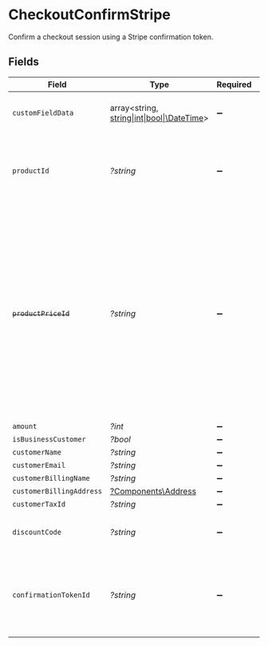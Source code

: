 # CheckoutConfirmStripe

Confirm a checkout session using a Stripe confirmation token.


## Fields

| Field                                                                                                                                                                                                                            | Type                                                                                                                                                                                                                             | Required                                                                                                                                                                                                                         | Description                                                                                                                                                                                                                      |
| -------------------------------------------------------------------------------------------------------------------------------------------------------------------------------------------------------------------------------- | -------------------------------------------------------------------------------------------------------------------------------------------------------------------------------------------------------------------------------- | -------------------------------------------------------------------------------------------------------------------------------------------------------------------------------------------------------------------------------- | -------------------------------------------------------------------------------------------------------------------------------------------------------------------------------------------------------------------------------- |
| `customFieldData`                                                                                                                                                                                                                | array<string, [string\|int\|bool\|\DateTime](../../Models/Components/CheckoutConfirmStripeCustomFieldData.md)>                                                                                                                   | :heavy_minus_sign:                                                                                                                                                                                                               | Key-value object storing custom field values.                                                                                                                                                                                    |
| `productId`                                                                                                                                                                                                                      | *?string*                                                                                                                                                                                                                        | :heavy_minus_sign:                                                                                                                                                                                                               | ID of the product to checkout. Must be present in the checkout's product list.                                                                                                                                                   |
| ~~`productPriceId`~~                                                                                                                                                                                                             | *?string*                                                                                                                                                                                                                        | :heavy_minus_sign:                                                                                                                                                                                                               | : warning: ** DEPRECATED **: This will be removed in a future release, please migrate away from it as soon as possible.<br/><br/>ID of the product price to checkout. Must correspond to a price present in the checkout's product list. |
| `amount`                                                                                                                                                                                                                         | *?int*                                                                                                                                                                                                                           | :heavy_minus_sign:                                                                                                                                                                                                               | N/A                                                                                                                                                                                                                              |
| `isBusinessCustomer`                                                                                                                                                                                                             | *?bool*                                                                                                                                                                                                                          | :heavy_minus_sign:                                                                                                                                                                                                               | N/A                                                                                                                                                                                                                              |
| `customerName`                                                                                                                                                                                                                   | *?string*                                                                                                                                                                                                                        | :heavy_minus_sign:                                                                                                                                                                                                               | N/A                                                                                                                                                                                                                              |
| `customerEmail`                                                                                                                                                                                                                  | *?string*                                                                                                                                                                                                                        | :heavy_minus_sign:                                                                                                                                                                                                               | N/A                                                                                                                                                                                                                              |
| `customerBillingName`                                                                                                                                                                                                            | *?string*                                                                                                                                                                                                                        | :heavy_minus_sign:                                                                                                                                                                                                               | N/A                                                                                                                                                                                                                              |
| `customerBillingAddress`                                                                                                                                                                                                         | [?Components\Address](../../Models/Components/Address.md)                                                                                                                                                                        | :heavy_minus_sign:                                                                                                                                                                                                               | N/A                                                                                                                                                                                                                              |
| `customerTaxId`                                                                                                                                                                                                                  | *?string*                                                                                                                                                                                                                        | :heavy_minus_sign:                                                                                                                                                                                                               | N/A                                                                                                                                                                                                                              |
| `discountCode`                                                                                                                                                                                                                   | *?string*                                                                                                                                                                                                                        | :heavy_minus_sign:                                                                                                                                                                                                               | Discount code to apply to the checkout.                                                                                                                                                                                          |
| `confirmationTokenId`                                                                                                                                                                                                            | *?string*                                                                                                                                                                                                                        | :heavy_minus_sign:                                                                                                                                                                                                               | ID of the Stripe confirmation token. Required for fixed prices and custom prices.                                                                                                                                                |